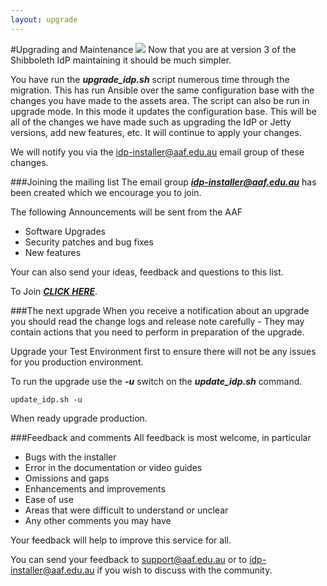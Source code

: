 ```yaml
---
layout: upgrade
---
```


#Upgrading and Maintenance [![](https://raw.githubusercontent.com/ausaccessfed/shibboleth-idp-installer/gh-pages/images/youtube.png)](#)
Now that you are at version 3 of the Shibboleth IdP maintaining it should be much simpler.

You have run the ***upgrade_idp.sh*** script numerous time through the migration. This has run Ansible over the same configuration base with the changes you have made to the assets area. The script can also be run in upgrade mode. In this mode it updates the configuration base. This will be all of the changes we have made such as upgrading the IdP or Jetty versions, add new features, etc. It will continue to apply your changes.

We will notify you via the idp-installer@aaf.edu.au email group of these changes.

###Joining the mailing list
The email group ***idp-installer@aaf.edu.au*** has been created which we encourage you to join. 

The following Announcements will be sent from the AAF

- Software Upgrades
- Security patches and bug fixes
- New features

Your can also send your ideas, feedback and questions to this list.

To Join ***[CLICK HERE](https://groups.google.com/a/aaf.edu.au/d/forum/idp-installer)***.



###The next upgrade
When you receive a notification about an upgrade you should read the change logs and release note carefully - They may contain actions that you need to perform in preparation of the upgrade.

Upgrade your Test Environment first to ensure there will not be any issues for you production environment.

To run the upgrade use the ***-u*** switch on the ***update_idp.sh*** command.

    update_idp.sh -u

When ready upgrade production.

###Feedback and comments
All feedback is most welcome, in particular

- Bugs with the installer
- Error in the documentation or video guides
- Omissions and gaps
- Enhancements and improvements
- Ease of use
- Areas that were difficult to understand or unclear
- Any other comments you may have

Your feedback will help to improve this service for all.

You can send your feedback to [support@aaf.edu.au](mailto:support@aaf.edu.au) or to [idp-installer@aaf.edu.au](mailto://idp-installer@aaf.edu.au) if you wish to discuss with the community.
